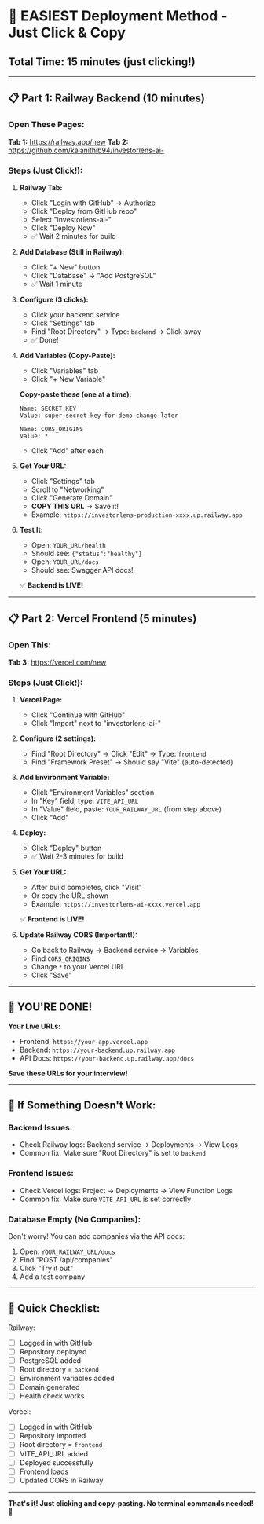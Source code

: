 # 🚀 EASIEST Deployment Method - Just Click & Copy

## Total Time: 15 minutes (just clicking!)

---

## 📋 Part 1: Railway Backend (10 minutes)

### Open These Pages:

**Tab 1:** https://railway.app/new
**Tab 2:** https://github.com/kalanithib94/investorlens-ai-

### Steps (Just Click!):

1. **Railway Tab:**
   - Click "Login with GitHub" → Authorize
   - Click "Deploy from GitHub repo"
   - Select "investorlens-ai-"
   - Click "Deploy Now"
   - ✅ Wait 2 minutes for build

2. **Add Database (Still in Railway):**
   - Click "+ New" button
   - Click "Database" → "Add PostgreSQL"
   - ✅ Wait 1 minute

3. **Configure (3 clicks):**
   - Click your backend service
   - Click "Settings" tab
   - Find "Root Directory" → Type: `backend` → Click away
   - ✅ Done!

4. **Add Variables (Copy-Paste):**
   - Click "Variables" tab
   - Click "+ New Variable"
   
   **Copy-paste these (one at a time):**
   ```
   Name: SECRET_KEY
   Value: super-secret-key-for-demo-change-later
   ```
   
   ```
   Name: CORS_ORIGINS  
   Value: *
   ```
   
   - Click "Add" after each

5. **Get Your URL:**
   - Click "Settings" tab
   - Scroll to "Networking"
   - Click "Generate Domain"
   - **COPY THIS URL** → Save it!
   - Example: `https://investorlens-production-xxxx.up.railway.app`

6. **Test It:**
   - Open: `YOUR_URL/health`
   - Should see: `{"status":"healthy"}`
   - Open: `YOUR_URL/docs`
   - Should see: Swagger API docs!
   
   ✅ **Backend is LIVE!**

---

## 📋 Part 2: Vercel Frontend (5 minutes)

### Open This:
**Tab 3:** https://vercel.com/new

### Steps (Just Click!):

1. **Vercel Page:**
   - Click "Continue with GitHub"
   - Click "Import" next to "investorlens-ai-"
   
2. **Configure (2 settings):**
   - Find "Root Directory" → Click "Edit" → Type: `frontend`
   - Find "Framework Preset" → Should say "Vite" (auto-detected)

3. **Add Environment Variable:**
   - Click "Environment Variables" section
   - In "Key" field, type: `VITE_API_URL`
   - In "Value" field, paste: `YOUR_RAILWAY_URL` (from step above)
   - Click "Add"

4. **Deploy:**
   - Click "Deploy" button
   - ✅ Wait 2-3 minutes for build

5. **Get Your URL:**
   - After build completes, click "Visit"
   - Or copy the URL shown
   - Example: `https://investorlens-ai-xxxx.vercel.app`
   
   ✅ **Frontend is LIVE!**

6. **Update Railway CORS (Important!):**
   - Go back to Railway → Backend service → Variables
   - Find `CORS_ORIGINS`
   - Change `*` to your Vercel URL
   - Click "Save"

---

## 🎉 YOU'RE DONE!

**Your Live URLs:**
- Frontend: `https://your-app.vercel.app`
- Backend: `https://your-backend.up.railway.app`  
- API Docs: `https://your-backend.up.railway.app/docs`

**Save these URLs for your interview!**

---

## 🎯 If Something Doesn't Work:

### Backend Issues:
- Check Railway logs: Backend service → Deployments → View Logs
- Common fix: Make sure "Root Directory" is set to `backend`

### Frontend Issues:
- Check Vercel logs: Project → Deployments → View Function Logs
- Common fix: Make sure `VITE_API_URL` is set correctly

### Database Empty (No Companies):
Don't worry! You can add companies via the API docs:
1. Open: `YOUR_RAILWAY_URL/docs`
2. Find "POST /api/companies"
3. Click "Try it out"
4. Add a test company

---

## 📝 Quick Checklist:

Railway:
- [ ] Logged in with GitHub
- [ ] Repository deployed
- [ ] PostgreSQL added
- [ ] Root directory = `backend`
- [ ] Environment variables added
- [ ] Domain generated
- [ ] Health check works

Vercel:
- [ ] Logged in with GitHub
- [ ] Repository imported
- [ ] Root directory = `frontend`
- [ ] VITE_API_URL added
- [ ] Deployed successfully
- [ ] Frontend loads
- [ ] Updated CORS in Railway

---

**That's it! Just clicking and copy-pasting. No terminal commands needed! 🎉**

